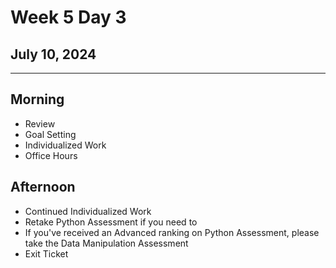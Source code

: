 # Week 5 Day 3
## July 10, 2024

---

## Morning

- Review
- Goal Setting
- Individualized Work
- Office Hours

## Afternoon

- Continued Individualized Work
- Retake Python Assessment if you need to
- If you've received an Advanced ranking on Python Assessment, please take the Data Manipulation Assessment
- Exit Ticket
